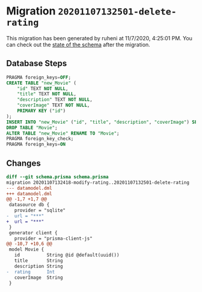 # Migration `20201107132501-delete-rating`

This migration has been generated by ruheni at 11/7/2020, 4:25:01 PM.
You can check out the [state of the schema](./schema.prisma) after the migration.

## Database Steps

```sql
PRAGMA foreign_keys=OFF;
CREATE TABLE "new_Movie" (
    "id" TEXT NOT NULL,
    "title" TEXT NOT NULL,
    "description" TEXT NOT NULL,
    "coverImage" TEXT NOT NULL,
    PRIMARY KEY ("id")
);
INSERT INTO "new_Movie" ("id", "title", "description", "coverImage") SELECT "id", "title", "description", "coverImage" FROM "Movie";
DROP TABLE "Movie";
ALTER TABLE "new_Movie" RENAME TO "Movie";
PRAGMA foreign_key_check;
PRAGMA foreign_keys=ON
```

## Changes

```diff
diff --git schema.prisma schema.prisma
migration 20201107132418-modify-rating..20201107132501-delete-rating
--- datamodel.dml
+++ datamodel.dml
@@ -1,7 +1,7 @@
 datasource db {
   provider = "sqlite"
-  url = "***"
+  url = "***"
 }
 generator client {
   provider = "prisma-client-js"
@@ -10,7 +10,6 @@
 model Movie {
   id          String @id @default(uuid())
   title       String
   description String
-  rating      Int
   coverImage  String
 }
```


